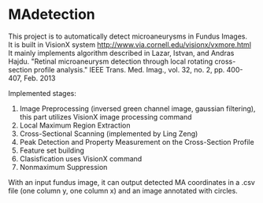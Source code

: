 # MAdetection
This project is to automatically detect microaneurysms in Fundus Images.    
It is built in VisionX system http://www.via.cornell.edu/visionx/vxmore.html    
It mainly implements algorithm described in Lazar, Istvan, and Andras Hajdu. "Retinal microaneurysm detection through local rotating cross-section profile analysis." IEEE Trans. Med. Imag., vol. 32, no. 2, pp. 400-407, Feb. 2013

Implemented stages:      
1. Image Preprocessing (inversed green channel image, gaussian filtering), this part utilizes VisionX image processing command            
2. Local Maximum Region Extraction        
3. Cross-Sectional Scanning (implemented by Ling Zeng)     
4. Peak Detection and Property Measurement on the Cross-Section Profile     
5. Feature set building           
6. Clasisfication uses VisionX command                    
7. Nonmaximum Suppression                    

With an input fundus image, it can output detected MA coordinates in a .csv file (one column y, one column x) and an image annotated with circles.
 
